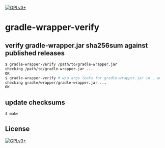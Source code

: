 <!-- SPDX-FileCopyrightText: 2023 FC Stegerman <flx@obfusk.net> -->
<!-- SPDX-License-Identifier: GPL-3.0-or-later -->

[![GPLv3+](https://img.shields.io/badge/license-GPLv3+-blue.svg)](https://www.gnu.org/licenses/gpl-3.0.html)

# gradle-wrapper-verify

## verify gradle-wrapper.jar sha256sum against published releases

```bash
$ gradle-wrapper-verify /path/to/gradle-wrapper.jar
checking /path/to/gradle-wrapper.jar ...
OK
$ gradle-wrapper-verify # w/o args looks for gradle-wrapper.jar in . and gradle/wrapper/
checking gradle/wrapper/gradle-wrapper.jar ...
OK
```

## update checksums

```bash
$ make
```

## License

[![GPLv3+](https://www.gnu.org/graphics/gplv3-127x51.png)](https://www.gnu.org/licenses/gpl-3.0.html)

<!-- vim: set tw=70 sw=2 sts=2 et fdm=marker : -->
